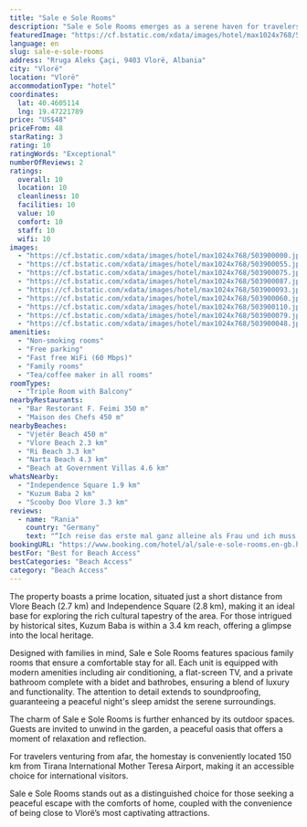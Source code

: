 ```yaml
---
title: "Sale e Sole Rooms"
description: "Sale e Sole Rooms emerges as a serene haven for travelers seeking the perfect blend of comfort and convenience in Vlorë."
featuredImage: "https://cf.bstatic.com/xdata/images/hotel/max1024x768/503900000.jpg?k=4d4630e1a8389825821cb8831fbb1c574da67cd4a0c9835f4c4ea665a70b258c&o=&hp=1"
language: en
slug: sale-e-sole-rooms
address: "Rruga Aleks Çaçi, 9403 Vlorë, Albania"
city: "Vlorë"
location: "Vlorë"
accommodationType: "hotel"
coordinates:
  lat: 40.4605114
  lng: 19.47221789
price: "US$48"
priceFrom: 48
starRating: 3
rating: 10
ratingWords: "Exceptional"
numberOfReviews: 2
ratings:
  overall: 10
  location: 10
  cleanliness: 10
  facilities: 10
  value: 10
  comfort: 10
  staff: 10
  wifi: 10
images:
  - "https://cf.bstatic.com/xdata/images/hotel/max1024x768/503900000.jpg?k=4d4630e1a8389825821cb8831fbb1c574da67cd4a0c9835f4c4ea665a70b258c&o=&hp=1"
  - "https://cf.bstatic.com/xdata/images/hotel/max1024x768/503900055.jpg?k=f071853d352e2dd112122caac0431ae55fc3f0246231b659dc8699fcc03b49a8&o=&hp=1"
  - "https://cf.bstatic.com/xdata/images/hotel/max1024x768/503900075.jpg?k=15945d4a6f8b777c82e82073c504f4bba061d698a22cd8a8e3a0b8ac772a4275&o=&hp=1"
  - "https://cf.bstatic.com/xdata/images/hotel/max1024x768/503900087.jpg?k=f8b01fb4574413c73251ccead457bb6912f75e166020bed24cf0471557321a31&o=&hp=1"
  - "https://cf.bstatic.com/xdata/images/hotel/max1024x768/503900093.jpg?k=e269a2cb4312d4d0a6cf877b0186ef39f7fadda213d2b1593424f590ba90ba37&o=&hp=1"
  - "https://cf.bstatic.com/xdata/images/hotel/max1024x768/503900060.jpg?k=e5f9f2527ff4d41d6cf6e75d2667f56283e45b6ac974e62b341e9522cf7b73cd&o=&hp=1"
  - "https://cf.bstatic.com/xdata/images/hotel/max1024x768/503900110.jpg?k=13cce7ec61ac10b4ed7714847504778ef8e176ed52988ea420e21bbd7ed15bf8&o=&hp=1"
  - "https://cf.bstatic.com/xdata/images/hotel/max1024x768/503900079.jpg?k=8e1dae5b0ec30474a10d79acfa3d239cb74fcd2273671a21f7e539719b2057b9&o=&hp=1"
  - "https://cf.bstatic.com/xdata/images/hotel/max1024x768/503900048.jpg?k=e5821f45191cb8958ce6beb06db3e66802ffe04835ba0bd03abb26c818a8c456&o=&hp=1"
amenities:
  - "Non-smoking rooms"
  - "Free parking"
  - "Fast free WiFi (60 Mbps)"
  - "Family rooms"
  - "Tea/coffee maker in all rooms"
roomTypes:
  - "Triple Room with Balcony"
nearbyRestaurants:
  - "Bar Restorant F. Feimi 350 m"
  - "Maison des Chefs 450 m"
nearbyBeaches:
  - "Vjetër Beach 450 m"
  - "Vlore Beach 2.3 km"
  - "Ri Beach 3.3 km"
  - "Narta Beach 4.3 km"
  - "Beach at Government Villas 4.6 km"
whatsNearby:
  - "Independence Square 1.9 km"
  - "Kuzum Baba 2 km"
  - "Scooby Doo Vlore 3.3 km"
reviews:
  - name: "Rania"
    country: "Germany"
    text: "“Ich reise das erste mal ganz alleine als Frau und ich muss sagen, ich hatte einen fantastischen Aufenthalt in dieser Unterkunft, all meine anfänglichen Unsicherheiten wurden mir genommen. Die Gastfreundschaft war überwältigend und die Gastgeber...”"
bookingURL: "https://www.booking.com/hotel/al/sale-e-sole-rooms.en-gb.html?aid=8035640"
bestFor: "Best for Beach Access"
bestCategories: "Beach Access"
category: "Beach Access"
---
```


The property boasts a prime location, situated just a short distance from Vlore Beach (2.7 km) and Independence Square (2.8 km), making it an ideal base for exploring the rich cultural tapestry of the area. For those intrigued by historical sites, Kuzum Baba is within a 3.4 km reach, offering a glimpse into the local heritage.

Designed with families in mind, Sale e Sole Rooms features spacious family rooms that ensure a comfortable stay for all. Each unit is equipped with modern amenities including air conditioning, a flat-screen TV, and a private bathroom complete with a bidet and bathrobes, ensuring a blend of luxury and functionality. The attention to detail extends to soundproofing, guaranteeing a peaceful night's sleep amidst the serene surroundings.

The charm of Sale e Sole Rooms is further enhanced by its outdoor spaces. Guests are invited to unwind in the garden, a peaceful oasis that offers a moment of relaxation and reflection.

For travelers venturing from afar, the homestay is conveniently located 150 km from Tirana International Mother Teresa Airport, making it an accessible choice for international visitors.

Sale e Sole Rooms stands out as a distinguished choice for those seeking a peaceful escape with the comforts of home, coupled with the convenience of being close to Vlorë’s most captivating attractions.